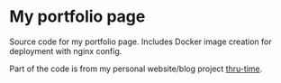 # My portfolio page

Source code for my portfolio page. Includes Docker image creation for deployment with nginx config.

Part of the code is from my personal website/blog project [thru-time](https://github.com/mikkisguy/thru-time).
